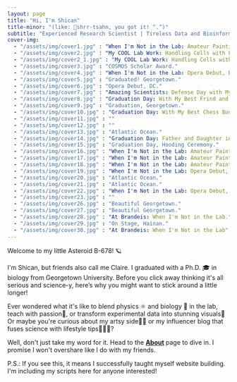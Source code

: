 ```yaml
---
layout: page
title: "Hi, I'm Shican"
title-minor: "(like: 📣shrr-tsahn, you got it! ^.^)"
subtitle: "Experienced Research Scientist | Tireless Data and Bioinformatic Analyst | Excellent Lecturer | Proficient Self-Learner | Open to Hire"
cover-img: 
  - "/assets/img/cover1.jpg" : "When I'm Not in the Lab: Amateur Painting."
  - "/assets/img/cover2.jpg" : "My COOL Lab Work: Handling Cells with Liquid Nitrogen"
  - "/assets/img/cover2_1.jpg" : "My COOL Lab Work: Handling Cells with Liquid Nitrogen"
  - "/assets/img/cover3.jpg" : "COSMOS Scholar Award."
  - "/assets/img/cover4.jpg" : "When I'm Not in the Lab: Opera Debut, DC."
  - "/assets/img/cover5.jpg" : "Graduated! Georgetown."
  - "/assets/img/cover6.jpg" : "Opera Debut, DC."
  - "/assets/img/cover7.jpg" : "Amazing Scientists: Defense Day with My Multidisciplinary Committee at Georgetown"
  - "/assets/img/cover8.jpg" : "Graduation Day: With My Best Frind and Colleague."
  - "/assets/img/cover9.jpg" : "Graduation, Georgetown."
  - "/assets/img/cover10.jpg" : "Graduation Day: With My Best Chess Buddy at Georgetown."
  - "/assets/img/cover11.jpg" : ""
  - "/assets/img/cover12.jpg" : ""
  - "/assets/img/cover13.jpg" : "Atlantic Ocean."
  - "/assets/img/cover14.jpg" : "Graduation Day: Father and Daughter in Front of Georgetown."
  - "/assets/img/cover15.jpg" : "Graduation Day, Hooding Ceremony."
  - "/assets/img/cover16.jpg" : "When I'm Not in the Lab: Amateur Painting."
  - "/assets/img/cover17.jpg" : "When I'm Not in the Lab: Amateur Painting."
  - "/assets/img/cover18.jpg" : "When I'm Not in the Lab: Amateur Painting."
  - "/assets/img/cover19.jpg" : "When I'm Not in the Lab: Opera Debut, DC."
  - "/assets/img/cover20.jpg" : "Atlantic Ocean."
  - "/assets/img/cover21.jpg" : "Atlantic Ocean."
  - "/assets/img/cover22.jpg" : "When I'm Not in the Lab: Opera Debut, DC."
  - "/assets/img/cover23.jpg" : ""
  - "/assets/img/cover26.jpg" : "Beautiful Georgetown."
  - "/assets/img/cover27.jpg" : "Beautiful Georgetown."
  - "/assets/img/cover28.jpg" : "At Brandeis: When I'm Not in the Lab."
  - "/assets/img/cover29.jpg" : "On Stage, Hainan."
  - "/assets/img/cover30.jpg" : "At Brandeis: When I'm Not in the Lab"
---
```

Welcome to my little Asteroid B-678! 🪐

I'm Shican, but friends also call me Claire. I graduated with a Ph.D. 🎓 in biology from Georgetown University. Before you click away thinking it's all serious and science-y, here’s why you might want to stick around a little longer!

Ever wondered what it's like to blend physics ⚛️ and biology 🔬 in the lab, teach with passion🦉, or transform experimental data into stunning visuals🌌 Or maybe you're curious about my artsy side👩‍🎨 or my influencer blog that fuses science with lifestyle tips🏄🏼‍♂️?

Well, don't just take my word for it. Head to the [**About**](about) page to dive in. I promise I won't overshare like I do with my friends.

P.S.: If you see this, it means I successfully taught myself website building. I'm including my scripts here for anyone interested!
